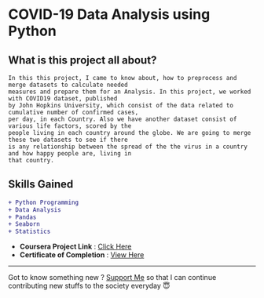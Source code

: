 # COVID-19 Data Analysis using Python

## What is this project all about?

```
In this this project, I came to know about, how to preprocess and merge datasets to calculate needed 
measures and prepare them for an Analysis. In this project, we worked with COVID19 dataset, published 
by John Hopkins University, which consist of the data related to cumulative number of confirmed cases, 
per day, in each Country. Also we have another dataset consist of various life factors, scored by the 
people living in each country around the globe. We are going to merge these two datasets to see if there 
is any relationship between the spread of the the virus in a country and how happy people are, living in 
that country.
```

## Skills Gained

```diff
+ Python Programming
+ Data Analysis
+ Pandas
+ Seaborn
+ Statistics
```

- **Coursera Project Link** : [Click Here](https://www.coursera.org/projects/covid19-data-analysis-using-python)
- **Certificate of Completion** : [View Here](https://coursera.org/share/023fa204042cbfa14db426c95a09d237)

---

Got to know something new ? [Support Me](https://paypal.me/shubhadeepmandal394?locale.x=en_GB) so that I can continue contributing new stuffs to the society everyday 😇
